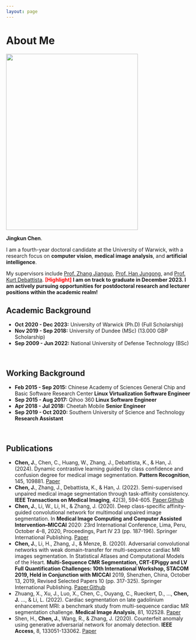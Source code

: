 ```yaml
---
layout: page
---
```


# About Me

<img src="https://github.com//xxx.jpg" class="floatpic" width="360" height="480">

**Jingkun Chen**.

I am a fourth-year doctoral candidate at the University of Warwick, with a research focus on **computer vision**, **medical image analysis**, and **artificial intelligence**. 

My supervisors include [Prof. Zhang Jianguo](https://scholar.google.com/citations?user=ypSmZtIAAAAJ&hl=zh-CN), [Prof. Han Jungong](https://scholar.google.com/citations?user=hNi1gxAAAAAJ&hl=zh-CN), and [Prof. Kurt Debattista](https://scholar.google.co.uk/citations?user=8-E4ButRvbwC&hl=en). 
**<font color='red'>[Highlight]</font> I am on track to graduate in December 2023. I am actively pursuing opportunities for postdoctoral research and lecturer positions within the academic realm!**
<br>

## Academic Background
- **Oct  2020 - Dec 2023:** University of Warwick (Ph.D) (Full Scholarship)
- **Nov 2019 - Sep 2018:** University of Dundee (MSc) (13.000 GBP Scholarship)
- **Sep 2009 - Jun 2022:** National University of Defense Technology (BSc)
<br>

## Working Background
- **Feb 2015 - Sep 2015:** Chinese Academy of Sciences General Chip and Basic Software Research Center **Linux Virtualization Software Engineer**
- **Sep 2015 - Aug 2017:** Qihoo 360 **Linux Software Engineer**
- **Apr 2018 - Jul 2018:** Cheetah Mobile **Senior Engineer**
- **Sep 2019 - Oct 2020:** Southern University of Science and Technology **Research Assistant**
<br>


## Publications

- **Chen, J.**, Chen, C., Huang, W., Zhang, J., Debattista, K., & Han, J. (2024). Dynamic contrastive learning guided by class confidence and confusion degree for medical image segmentation. **Pattern Recognition**, 145, 109881. [Paper](https://scholar.google.com/scholar?hl=zh-CN&as_sdt=0%2C33&q=Dynamic+contrastive+learning+guided+by+class+confidence+and+confusion+degree+for+medical+image+segmentation&btnG=)
- **Chen, J.**, Zhang, J., Debattista, K., & Han, J. (2022). Semi-supervised unpaired medical image segmentation through task-affinity consistency. **IEEE Transactions on Medical Imaging**, 42(3), 594-605. [Paper](https://wrap.warwick.ac.uk/170166/1/WRAP-semi-supervised-unpaired-medical-image-segmentation-through-task-affinity-consistency-2022.pdf),[Github](https://github.com/jingkunchen/TAC)
- **Chen, J.**, Li, W., Li, H., & Zhang, J. (2020). Deep class-specific affinity-guided convolutional network for multimodal unpaired image segmentation. In **Medical Image Computing and Computer Assisted Intervention–MICCAI** 2020: 23rd International Conference, Lima, Peru, October 4–8, 2020, Proceedings, Part IV 23 (pp. 187-196). Springer International Publishing. [Paper](https://arxiv.org/pdf/2101.01513)
- **Chen, J.**, Li, H., Zhang, J., & Menze, B. (2020). Adversarial convolutional networks with weak domain-transfer for multi-sequence cardiac MR images segmentation. In Statistical Atlases and Computational Models of the Heart. **Multi-Sequence CMR Segmentation, CRT-EPiggy and LV Full Quantification Challenges: 10th International Workshop, STACOM 2019, Held in Conjunction with MICCAI** 2019, Shenzhen, China, October 13, 2019, Revised Selected Papers 10 (pp. 317-325). Springer International Publishing. [Paper](https://arxiv.org/pdf/1908.09298),[Github](https://github.com/jingkunchen/MS-CMR_miccai_2019)
- Zhuang, X., Xu, J., Luo, X., Chen, C., Ouyang, C., Rueckert, D., ..., **Chen, J.** ..., & Li, L. (2022). Cardiac segmentation on late gadolinium enhancement MRI: a benchmark study from multi-sequence cardiac MR segmentation challenge. **Medical Image Analysis**, 81, 102528. [Paper](https://arxiv.org/pdf/2006.12434)
- Shen, H., **Chen, J.**, Wang, R., & Zhang, J. (2020). Counterfeit anomaly using generative adversarial network for anomaly detection. **IEEE Access**, 8, 133051-133062. [Paper](https://ieeexplore.ieee.org/stamp/stamp.jsp?arnumber=9144563)
